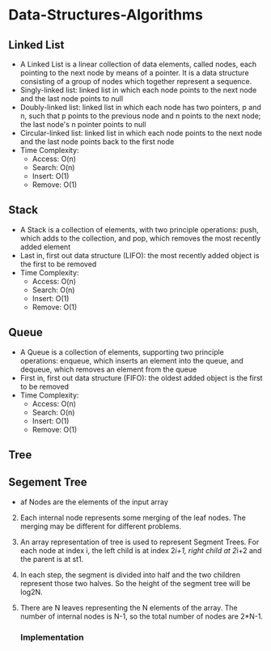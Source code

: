 # Data-Structures-Algorithms

## Linked List
* A Linked List is a linear collection of data elements, called nodes, each pointing to the next node by means of a pointer. It is a data structure consisting of a group of nodes which together represent a sequence.
* Singly-linked list: linked list in which each node points to the next node and the last node points to null
* Doubly-linked list: linked list in which each node has two pointers, p and n, such that p points to the previous node and n points to the next node; the last node's n pointer points to null
* Circular-linked list: linked list in which each node points to the next node and the last node points back to the first node
* Time Complexity:
   - Access: O(n)
   - Search: O(n)
   - Insert: O(1)
   - Remove: O(1)
   
   
## Stack
* A Stack is a collection of elements, with two principle operations: push, which adds to the collection, and pop, which removes the most recently added element
* Last in, first out data structure (LIFO): the most recently added object is the first to be removed
* Time Complexity:
   - Access: O(n)
   - Search: O(n)
   - Insert: O(1)
   - Remove: O(1)
   
   
## Queue
* A Queue is a collection of elements, supporting two principle operations: enqueue, which inserts an element into the queue, and dequeue, which removes an element from the queue
* First in, first out data structure (FIFO): the oldest added object is the first to be removed
* Time Complexity:
   - Access: O(n)
   - Search: O(n)
   - Insert: O(1)
   - Remove: O(1)
   
## Tree 

## Segement Tree 
   * af Nodes are the elements of the input array 
   2. Each internal node represents some merging of the leaf nodes. The merging may be different for different problems. 
   3. An array representation of tree is used to represent Segment Trees. For each node at index i, the left child is at index 2*i+1, right child at 2*i+2 and the parent is at st1.
   4. In each step, the segment is divided into half and the two children represent those two halves. So the height of the segment tree will be log2N. 
   5. There are N leaves representing the N elements of the array. The number of internal nodes is N-1, so the total number of nodes are 2*N-1.
   
         ### Implementation 
         
          
